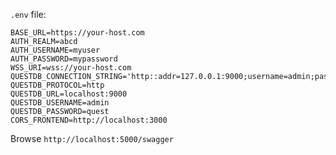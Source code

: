 `.env` file:
```
BASE_URL=https://your-host.com
AUTH_REALM=abcd
AUTH_USERNAME=myuser
AUTH_PASSWORD=mypassword
WSS_URI=wss://your-host.com
QUESTDB_CONNECTION_STRING='http::addr=127.0.0.1:9000;username=admin;password=quest;'
QUESTDB_PROTOCOL=http
QUESTDB_URL=localhost:9000
QUESTDB_USERNAME=admin
QUESTDB_PASSWORD=quest
CORS_FRONTEND=http://localhost:3000
```

Browse `http://localhost:5000/swagger`